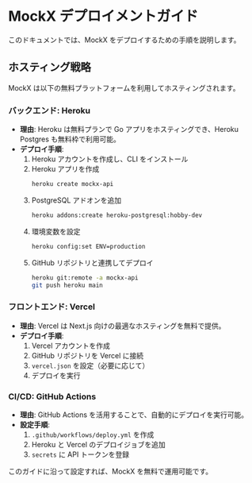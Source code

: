 # MockX デプロイメントガイド

このドキュメントでは、MockX をデプロイするための手順を説明します。

## ホスティング戦略
MockX は以下の無料プラットフォームを利用してホスティングされます。

### **バックエンド: Heroku**
- **理由**: Heroku は無料プランで Go アプリをホスティングでき、Heroku Postgres も無料枠で利用可能。
- **デプロイ手順**:
  1. Heroku アカウントを作成し、CLI をインストール
  2. Heroku アプリを作成
     ```sh
     heroku create mockx-api
     ```
  3. PostgreSQL アドオンを追加
     ```sh
     heroku addons:create heroku-postgresql:hobby-dev
     ```
  4. 環境変数を設定
     ```sh
     heroku config:set ENV=production
     ```
  5. GitHub リポジトリと連携してデプロイ
     ```sh
     heroku git:remote -a mockx-api
     git push heroku main
     ```

### **フロントエンド: Vercel**
- **理由**: Vercel は Next.js 向けの最適なホスティングを無料で提供。
- **デプロイ手順**:
  1. Vercel アカウントを作成
  2. GitHub リポジトリを Vercel に接続
  3. `vercel.json` を設定（必要に応じて）
  4. デプロイを実行

### **CI/CD: GitHub Actions**
- **理由**: GitHub Actions を活用することで、自動的にデプロイを実行可能。
- **設定手順**:
  1. `.github/workflows/deploy.yml` を作成
  2. Heroku と Vercel のデプロイジョブを追加
  3. `secrets` に API トークンを登録

このガイドに沿って設定すれば、MockX を無料で運用可能です。
